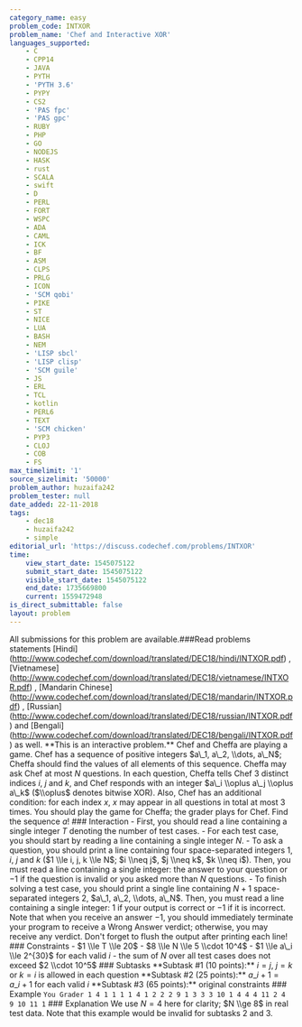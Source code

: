 ```yaml
---
category_name: easy
problem_code: INTXOR
problem_name: 'Chef and Interactive XOR'
languages_supported:
    - C
    - CPP14
    - JAVA
    - PYTH
    - 'PYTH 3.6'
    - PYPY
    - CS2
    - 'PAS fpc'
    - 'PAS gpc'
    - RUBY
    - PHP
    - GO
    - NODEJS
    - HASK
    - rust
    - SCALA
    - swift
    - D
    - PERL
    - FORT
    - WSPC
    - ADA
    - CAML
    - ICK
    - BF
    - ASM
    - CLPS
    - PRLG
    - ICON
    - 'SCM qobi'
    - PIKE
    - ST
    - NICE
    - LUA
    - BASH
    - NEM
    - 'LISP sbcl'
    - 'LISP clisp'
    - 'SCM guile'
    - JS
    - ERL
    - TCL
    - kotlin
    - PERL6
    - TEXT
    - 'SCM chicken'
    - PYP3
    - CLOJ
    - COB
    - FS
max_timelimit: '1'
source_sizelimit: '50000'
problem_author: huzaifa242
problem_tester: null
date_added: 22-11-2018
tags:
    - dec18
    - huzaifa242
    - simple
editorial_url: 'https://discuss.codechef.com/problems/INTXOR'
time:
    view_start_date: 1545075122
    submit_start_date: 1545075122
    visible_start_date: 1545075122
    end_date: 1735669800
    current: 1559472948
is_direct_submittable: false
layout: problem
---
```

All submissions for this problem are available.\###Read problems statements \[Hindi\](http://www.codechef.com/download/translated/DEC18/hindi/INTXOR.pdf) , \[Vietnamese\](http://www.codechef.com/download/translated/DEC18/vietnamese/INTXOR.pdf) , \[Mandarin Chinese\](http://www.codechef.com/download/translated/DEC18/mandarin/INTXOR.pdf) , \[Russian\](http://www.codechef.com/download/translated/DEC18/russian/INTXOR.pdf) and \[Bengali\](http://www.codechef.com/download/translated/DEC18/bengali/INTXOR.pdf) as well. \*\*This is an interactive problem.\*\* Chef and Cheffa are playing a game. Chef has a sequence of positive integers $a\_1, a\_2, \\dots, a\_N$; Cheffa should find the values of all elements of this sequence. Cheffa may ask Chef at most $N$ questions. In each question, Cheffa tells Chef 3 distinct indices $i$, $j$ and $k$, and Chef responds with an integer $a\_i \\oplus a\_j \\oplus a\_k$ ($\\oplus$ denotes bitwise XOR). Also, Chef has an additional condition: for each index $x$, $x$ may appear in all questions in total at most $3$ times. You should play the game for Cheffa; the grader plays for Chef. Find the sequence $a$! ### Interaction - First, you should read a line containing a single integer $T$ denoting the number of test cases. - For each test case, you should start by reading a line containing a single integer $N$. - To ask a question, you should print a line containing four space-separated integers $1$, $i$, $j$ and $k$ ($1 \\le i, j, k \\le N$; $i \\neq j$, $j \\neq k$, $k \\neq i$). Then, you must read a line containing a single integer: the answer to your question or $-1$ if the question is invalid or you asked more than $N$ questions. - To finish solving a test case, you should print a single line containing $N+1$ space-separated integers $2$, $a\_1, a\_2, \\dots, a\_N$. Then, you must read a line containing a single integer: $1$ if your output is correct or $-1$ if it is incorrect. Note that when you receive an answer $-1$, you should immediately terminate your program to receive a Wrong Answer verdict; otherwise, you may receive any verdict. Don't forget to flush the output after printing each line! ### Constraints - $1 \\le T \\le 20$ - $8 \\le N \\le 5 \\cdot 10^4$ - $1 \\le a\_i \\le 2^{30}$ for each valid $i$ - the sum of $N$ over all test cases does not exceed $2 \\cdot 10^5$ ### Subtasks \*\*Subtask #1 (10 points):\*\* $i = j$, $j = k$ or $k = i$ is allowed in each question \*\*Subtask #2 (25 points):\*\* $a\_{i+1} = a\_i+1$ for each valid $i$ \*\*Subtask #3 (65 points):\*\* original constraints ### Example ``` You Grader 1 4 1 1 1 1 4 1 2 2 2 9 1 3 3 3 10 1 4 4 4 11 2 4 9 10 11 1 ``` ### Explanation We use $N = 4$ here for clarity; $N \\ge 8$ in real test data. Note that this example would be invalid for subtasks 2 and 3.
